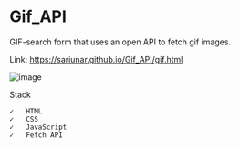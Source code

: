 # Gif_API
GIF-search form that uses an open API to fetch gif images.

Link: https://sariunar.github.io/Gif_API/gif.html

![image](https://user-images.githubusercontent.com/90380387/219040422-baefb900-d981-45fc-96f1-894672e5867f.png)

Stack

    ✓   HTML
    ✓   CSS
    ✓   JavaScript
    ✓   Fetch API
